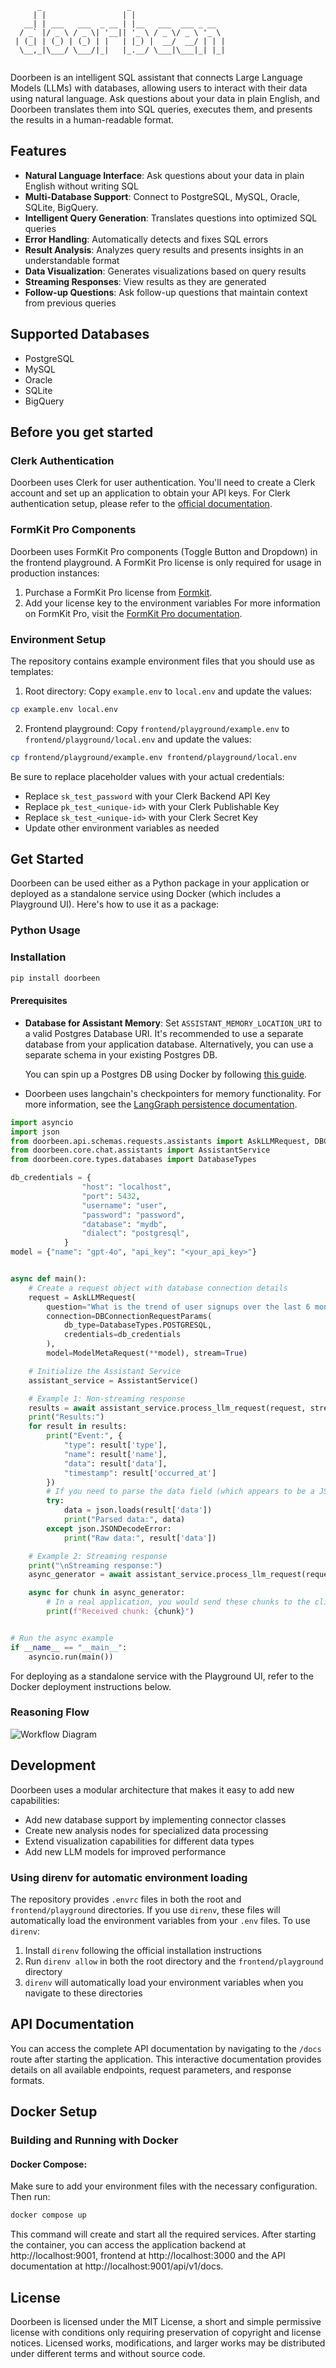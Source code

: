```
      _                   _                       
     | |                 | |                      
   __| | ___   ___  _ __ | |__   ___  ___ _ __   
  / _` |/ _ \ / _ \| '__|| '_ \ / _ \/ _ \ '_ \  
 | (_| | (_) | (_) | |   | |_) |  __/  __/ | | | 
  \__,_|\___/ \___/|_|   |_.__/ \___|\___|_| |_| 
                                                  
```

Doorbeen is an intelligent SQL assistant that connects Large Language Models (LLMs) with databases, allowing users to interact with their data using natural language. Ask questions about your data in plain English, and Doorbeen translates them into SQL queries, executes them, and presents the results in a human-readable format.

## Features
- **Natural Language Interface**: Ask questions about your data in plain English without writing SQL
- **Multi-Database Support**: Connect to PostgreSQL, MySQL, Oracle, SQLite, BigQuery.
- **Intelligent Query Generation**: Translates questions into optimized SQL queries
- **Error Handling**: Automatically detects and fixes SQL errors
- **Result Analysis**: Analyzes query results and presents insights in an understandable format
- **Data Visualization**: Generates visualizations based on query results
- **Streaming Responses**: View results as they are generated
- **Follow-up Questions**: Ask follow-up questions that maintain context from previous queries


## Supported Databases

- PostgreSQL
- MySQL  
- Oracle
- SQLite
- BigQuery

## Before you get started

### Clerk Authentication
Doorbeen uses Clerk for user authentication. You'll need to create a Clerk account and set up an application to obtain your API keys.
For Clerk authentication setup, please refer to the [official documentation](https://clerk.com/docs/quickstarts/setup-clerk).

### FormKit Pro Components
Doorbeen uses FormKit Pro components (Toggle Button and Dropdown) in the frontend playground. A FormKit Pro license is only required for usage in production instances:
1. Purchase a FormKit Pro license from [Formkit](https://formkit.com/).
2. Add your license key to the environment variables
For more information on FormKit Pro, visit the [FormKit Pro documentation](https://formkit.com/pro).


### Environment Setup
The repository contains example environment files that you should use as templates:
1. Root directory: Copy `example.env` to `local.env` and update the values:
```bash
cp example.env local.env
```

2. Frontend playground: Copy `frontend/playground/example.env` to `frontend/playground/local.env` and update the values:
```bash
cp frontend/playground/example.env frontend/playground/local.env
```
Be sure to replace placeholder values with your actual credentials:
- Replace `sk_test_password` with your Clerk Backend API Key
- Replace `pk_test_<unique-id>` with your Clerk Publishable Key
- Replace `sk_test_<unique-id>` with your Clerk Secret Key
- Update other environment variables as needed



## Get Started

Doorbeen can be used either as a Python package in your application or deployed as a standalone service using Docker (which includes a Playground UI). Here's how to use it as a package:

### Python Usage

### Installation

```bash
pip install doorbeen
```

#### Prerequisites

- **Database for Assistant Memory**: Set `ASSISTANT_MEMORY_LOCATION_URI` to a valid Postgres Database URI. It's recommended to use a separate database from your application database. Alternatively, you can use a separate schema in your existing Postgres DB.

  You can spin up a Postgres DB using Docker by following [this guide](https://www.docker.com/blog/how-to-use-the-postgres-docker-official-image/).

- Doorbeen uses langchain's checkpointers for memory functionality. For more information, see the [LangGraph persistence documentation](https://langchain-ai.github.io/langgraph/concepts/persistence/#checkpointer-libraries).



```python
import asyncio
import json
from doorbeen.api.schemas.requests.assistants import AskLLMRequest, DBConnectionRequestParams, ModelMetaRequest
from doorbeen.core.chat.assistants import AssistantService
from doorbeen.core.types.databases import DatabaseTypes

db_credentials = {
                "host": "localhost",
                "port": 5432,
                "username": "user",
                "password": "password",
                "database": "mydb",
                "dialect": "postgresql",
            }
model = {"name": "gpt-4o", "api_key": "<your_api_key>"}


async def main():
    # Create a request object with database connection details
    request = AskLLMRequest(
        question="What is the trend of user signups over the last 6 months, broken down by region?",
        connection=DBConnectionRequestParams(
            db_type=DatabaseTypes.POSTGRESQL,
            credentials=db_credentials
        ),
        model=ModelMetaRequest(**model), stream=True)

    # Initialize the Assistant Service
    assistant_service = AssistantService()

    # Example 1: Non-streaming response
    results = await assistant_service.process_llm_request(request, stream=False)
    print("Results:")
    for result in results:
        print("Event:", {
            "type": result['type'],
            "name": result['name'],
            "data": result['data'],
            "timestamp": result['occurred_at']
        })
        # If you need to parse the data field (which appears to be a JSON string)
        try:
            data = json.loads(result['data'])
            print("Parsed data:", data)
        except json.JSONDecodeError:
            print("Raw data:", result['data'])

    # Example 2: Streaming response
    print("\nStreaming response:")
    async_generator = await assistant_service.process_llm_request(request, stream=True)

    async for chunk in async_generator:
        # In a real application, you would send these chunks to the client
        print(f"Received chunk: {chunk}")


# Run the async example
if __name__ == "__main__":
    asyncio.run(main())
```

For deploying as a standalone service with the Playground UI, refer to the Docker deployment instructions below.

### Reasoning Flow
![Workflow Diagram](./doorbeen/api/workflow.png)


## Development

Doorbeen uses a modular architecture that makes it easy to add new capabilities:

- Add new database support by implementing connector classes
- Create new analysis nodes for specialized data processing
- Extend visualization capabilities for different data types
- Add new LLM models for improved performance

### Using direnv for automatic environment loading
The repository provides `.envrc` files in both the root and `frontend/playground` directories. If you use `direnv`, these files will automatically load the environment variables from your `.env` files.
To use `direnv`:
1. Install `direnv` following the official installation instructions
2. Run `direnv allow` in both the root directory and the `frontend/playground` directory
3. `direnv` will automatically load your environment variables when you navigate to these directories

## API Documentation

You can access the complete API documentation by navigating to the `/docs` route after starting the application. This interactive documentation provides details on all available endpoints, request parameters, and response formats.

## Docker Setup

### Building and Running with Docker

#### Docker Compose:
Make sure to add your environment files with the necessary configuration.
Then run:
```bash
docker compose up
```
This command will create and start all the required services.
After starting the container, you can access the application backend at http://localhost:9001, frontend at http://localhost:3000 and the API documentation at http://localhost:9001/api/v1/docs.


## License

Doorbeen is licensed under the MIT License, a short and simple permissive license with conditions only requiring preservation of copyright and license notices. Licensed works, modifications, and larger works may be distributed under different terms and without source code.
